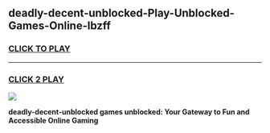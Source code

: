 
## deadly-decent-unblocked-Play-Unblocked-Games-Online-lbzff
<h3>
<a href="https://premium76.site?title=deadly-decent-unblocked&ref=25A">CLICK TO PLAY</a></h3>
<hr>

<h3>
<a href="https://premium76.site?title=deadly-decent-unblocked&ref=25A">CLICK 2 PLAY</a>
  
</h3>

<a href="https://premium76.site?title=deadly-decent-unblocked&ref=25A"><img src="https://clearcache.store/games.png"></a>


**deadly-decent-unblocked games unblocked: Your Gateway to Fun and Accessible Online Gaming**
